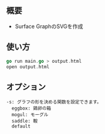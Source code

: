 ## 概要
- Surface GraphのSVGを作成

## 使い方
```go
go run main.go > output.html
open output.html
```

## オプション
```
-s: グラフの形を決める関数を設定できます。
  eggbox: 鶏卵の箱
  mogul: モーグル
  saddle: 鞍
  default
```
